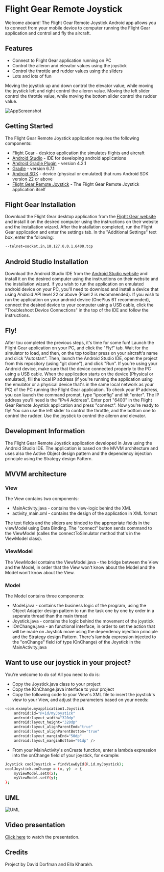# Flight Gear Remote Joystick
Welcome aboard! The Flight Gear Remote Joystick Android app allows you to connect from your mobile device to computer running the Flight Gear application and control and fly the aircraft.

## Features
- Connect to Flight Gear application running on PC
- Control the aileron and elevator values using the joystick
- Control the throttle and rudder values using the sliders
- Lots and lots of fun

Moving the joystick up and down control the elevator value, while moving the joystick left and right control the aileron value. Moving the left slider control the throttle value, while moving the bottom slider control the rudder value.

![AppScreenshot](https://github.com/Ellakh/FlightGearJoystickApp/blob/master/JoystickAppScreenshot.jpg)

## Getting Started
The Flight Gear Remote Joystick application requires the following components:
- [Flight Gear] - desktop application the simulates flights and aircraft
- [Android Studio] - IDE for developing android applications
- [Android Gradle Plugin] - version 4.2.1
- [Gradle] - version 6.7.1
- [Android SDK] - device (physical or emulated) that runs Android SDK version 22 or above
- [Flight Gear Remote Joystick] - The Flight Gear Remote Joystick application itself

## Flight Gear Installation
Download the Flight Gear desktop application from the [Flight Gear website] and install it on the desired computer using the instructions on their website and the installation wizard.
After the installation completed, run the Flight Gear application and enter the settings tab. In the "Additional Settings" text box, enter the following:
```sh
--telnet=socket,in,10,127.0.0.1,6400,tcp
```

## Android Studio Installation
Download the Android Studio IDE from the [Android Studio website] and install it on the desired computer using the instructions on their website and the installation wizard.
If you wish to run the application on emulated android device on your PC, you'll need to download and install a device that using Android API level 22 or above (Pixel 2 is recommended).
If you wish to run the application on your android device (OnePlus 6T recommended), connect the desired device to your computer using a USB cable, click the "Troubleshoot Device Connections" in the top of the IDE and follow the instructions.

## Fly!
After tou completed the previous steps, it's time for some fun!
Launch the Flight Gear application on your PC, and click the "Fly!" tab. Wait for the simulator to load, and then, on the top toolbar press on your aircraft's name and click "Autostart". Then, launch the Android Studio IDE, open the project from this repository (using "git clone"), and click "Run". If you're using your Android device, make sure that the device connected properly to the PC using a USB cable. When the application starts on the device (Physical or emulated), fill the local IP address (if you're running the application using the emulator or a physical device that's in the same local network as your PC) of the PC running the Flight Gear application. To check your IP address, you can launch the command prompt, type "ipconfig" and hit "enter". The IP address you'll need is the "IPv4 Address". Enter port "6400" in the Flight Gear Remote Joystick application and press "connect". Now you're ready to fly! You can use the left slider to control the throttle, and the bottom one to control the rudder. Use the joystick to control the aileron and elevator.

## Development Information

The Flight Gear Remote Joystick application developed in Java using the Android Studio IDE. The application is based on the MVVM architecture and uses also the Active Object design pattern and the dependency injection principle using the Strategy design Pattern.

## MVVM architecture
### View
The View contains two components:
- MainActivity.java - contains the view-logic behind the XML
- activity_main.xml - contains the design of the application in XML format

The text fields and the sliders are binded to the appropriate fields in the viewModel using Data Binding. The "connect" button sends command to the ViewModel (calles the connectToSimulator method that's in the ViewModel class).

### ViewModel
The ViewModel contains the ViewModel.java - the bridge between the View and the Model, in order that the View won't know about the Model and the Model won't know about the View.

### Model
The Model contains three components:
- Model.java - contains the business logic of the program, using the Object Adapter design pattern to run the task one by one by order in a seperate thread than the main thread
- Joystick.java - contains the logic behind the movement of the joystick
- IOnChange.java - an functional interface, in order to set the action that will be made on Joystick move using the dependency injection principle and the Strategy design Pattern. There's lambda expression injected to the "onChange" field (of type IOnChange) of the Joystick in the MainActivity.java

## Want to use our joystick in your project?
You're welcome to do so! All you need to do is:
- Copy the Joystick.java class to your project
- Copy the IOnChange.java interface to your project
- Copy the following code to your View's XML file to insert the joystick's view to your View, and adjust the parameters based on your needs:
```sh
<com.example.myapplication1.Joystick
    android:id="@+id/myJoystick"
    android:layout_width="320dp"
    android:layout_height="320dp"
    android:layout_alignParentEnd="true"
    android:layout_alignParentBottom="true"
    android:layout_marginEnd="50dp"
    android:layout_marginBottom="91dp" />
```
- From your MainActivity's onCreate function, enter a lambda expression into the onChange field of your joystick, for example:
```sh
Joystick coolJoystick = findViewById(R.id.myJoystick);
coolJoystick.onChange = (x, y) -> {
    myViewModel.setX(x);
    myViewModel.setY(y);
};
```

## UML
![UML](https://github.com/Ellakh/FlightGearJoystickApp/blob/master/UML.png)

## Video presentation
[Click here] to watch the presentation.


## Credits
Project by David Dorfman and Ella Kharakh.

[//]: #
   [Flight Gear]: <https://www.flightgear.org/>
   [Android Studio]: <https://developer.android.com/studio>
   [Android Studio website]: <https://developer.android.com/studio>
   [Flight Gear website]: <https://www.flightgear.org/>
   [Flight Gear Remote Joystick]: <https://github.com/Ellakh/FlightGearJoystickApp>
   [Gradle]: <https://gradle.org/>
   [Android Gradle Plugin]: <https://gradle.org/>
   [Android SDK]: <https://developer.android.com/studio>
   [Click here]: <https://youtu.be/W0z9mX4rGK8>
